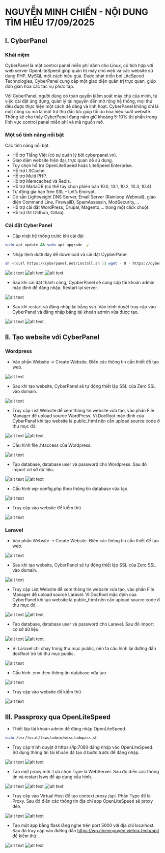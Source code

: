# NGUYỄN MINH CHIẾN - NỘI DUNG TÌM HIỂU 17/09/2025
## I. CyberPanel
### Khái niệm
CyberPanel là một control panel miễn phí dành cho Linux, có tích hợp với web server OpenLiteSpeed giúp quản trị máy chủ web và các website sử dụng PHP, MySQL một cách hiệu quả. Được phát triển bởi LiteSpeed Technologies, CyberPanel cung cấp một giao diện quản trị trực quan, giúp đơn giản hóa các tác vụ phức tạp.

Với CyberPanel, người dùng có toàn quyền kiểm soát máy chủ của mình, từ việc cài đặt ứng dụng, quản lý tài nguyên đến mở rộng hệ thống, mọi thứ đều được thực hiện một cách dễ dàng và linh hoạt. CyberPanel không chỉ là một công cụ mà là một trợ thủ đắc lực giúp  tối ưu hóa hiệu suất website. Thống kê cho thấy CyberPanel đang nắm giữ khoảng 5-10% thị phần trong lĩnh vực control panel miễn phí và mã nguồn mở.

### Một số tính năng nổi bật
Các tính năng nổi bật:

- Hỗ trợ Tiếng Việt (có sự quản lý bởi cyberpanel.vn).
- Giao diện website hiện đại, trực quan dễ sử dụng.
- Tùy chọn hỗ trợ OpenLiteSpeed hoặc LiteSpeed Enterprise.
- Hỗ trợ LSCache.
- Hỗ trợ Multi PHP.
- Hỗ trợ Memcached và Redis.
- Hỗ trợ MariaDB (có thể tùy chọn phiên bản 10.0, 10.1, 10.2, 10.3, 10.4).
- Tự động gia hạn free SSL – Let’s Encrypt.
- Có sẵn Lightweight DNS Server, Email Server (Rainloop Webmail), giao diện Command Line, FirewallD, SpamAssassin, ModSecurity,…
- Hỗ trợ cài đặt WordPress, Drupal, Magento,… trong một click chuột.
- Hỗ trợ Git (Github, Gitlab).

### Cài đặt CyberPanel
- Cập nhật hệ thống trước khi cài đặt
```bash
sudo apt update && sudo apt upgrade -y
```
- Nhập lệnh dưới đây để download và cài đặt CypberPanel
```bash
sh <(curl https://cyberpanel.net/install.sh || wget - O - https://cyberpanel.net/install.sh)
```

![alt text](./image-topic7/image.png)
![alt text](./image-topic7/image-1.png)
![alt text](./image-topic7/image-2.png)
- Sau khi cài đặt thành công, CypberPanel sẽ cung cấp tài khoản admin mặc định để đăng nhập. Restart lại server.

![alt text](./image-topic7/image-3.png)
- Sau khi restart và đăng nhập lại bằng ssh. Vào trình duyệt truy cập vào CyberPanel và đăng nhập bằng tài khoản admin vừa được tạo.

![alt text](./image-topic7/image-4.png)
![alt text](./image-topic7/image-5.png)

## II. Tạo website với CyberPanel
### Wordpress
- Vào phần Website -> Create Website. Điền các thông tin cần thiết để tạo web.

![alt text](./image-topic7/image-8.png)
- Sau khi tạo website, CyberPanel sẽ tự động thiết lập SSL của Zero SSL vào domain.

![alt text](./image-topic7/image-9.png)
- Truy cập List Website để xem thông tin website vừa tạo, vào phần File Manager để upload source WordPress. Vì DocRoot mặc định của CyberPanel khi tạo website là public_html nên cần upload source code ở thư mục đó.

![alt text](./image-topic7/image-10.png)
![alt text](./image-topic7/image-11.png)

- Cấu hình file .htaccess của Wordpress.

![alt text](./image-topic7/image-12.png)

- Tạo database, database user và password cho Wordpress. Sau đó import cơ sở dữ liệu.

![alt text](./image-topic7/image-13.png)
![alt text](./image-topic7/image-14.png)

- Cấu hình wp-config.php theo thông tin database vừa tạo.

![alt text](./image-topic7/image-15.png)

- Truy cập vào website để kiểm thử.

![alt text](./image-topic7/image-16.png)

### Laravel
- Vào phần Website -> Create Website. Điền các thông tin cần thiết để tạo web.

![alt text](./image-topic7/image-17.png)
- Sau khi tạo website, CyberPanel sẽ tự động thiết lập SSL của Zero SSL vào domain.

![alt text](./image-topic7/image-18.png)
- Truy cập List Website để xem thông tin website vừa tạo, vào phần File Manager để upload source Laravel. Vì DocRoot mặc định của CyberPanel khi tạo website là public_html nên cần upload source code ở thư mục đó.

![alt text](./image-topic7/image-19.png)
![alt text](./image-topic7/image-20.png)

- Tạo database, database user và password cho Laravel. Sau đó import cơ sở dữ liệu.

![alt text](./image-topic7/image-21.png)
![alt text](./image-topic7/image-22.png)

- Vì Laravel chỉ chạy trong thư mục public, nên ta cấu hình lại đường dẫn docRoot trỏ tới thư mục public.

![alt text](./image-topic7/image-24.png)

- Cấu hình .env theo thông tin database vừa tạo.

![alt text](./image-topic7/image-23.png)

- Truy cập vào website để kiểm thử.

![alt text](./image-topic7/image-25.png)

## III. Passproxy qua OpenLiteSpeed
- Thiết lập tài khoản admin để đăng nhập OpenLiteSpeed.
```bash
sudo /usr/local/lsws/admin/misc/admpass.sh
```
- Truy cập trình duyệt ở https://ip:7080 đăng nhập vào OpenLiteSpeed. Sử dụng thông tin tài khoản đã tạo ở bước trước để đăng nhập.

![alt text](./image-topic7/imagex.png)
![alt text](./image-topic7/imagex-1.png)

- Tạo một proxy mới. Lựa chọn Type là WebServer. Sau đó điền các thông tin và restart lsws để áp dụng cấu hình.

![alt text](./image-topic7/imagex-2.png)
![alt text](./image-topic7/imagex-3.png)
![alt text](./image-topic7/imagex-4.png)

- Truy cập vào Virtual Host để tạo context proxy /api. Phần Type để là Proxy. Sau đó điền các thông tin địa chỉ app OpenLiteSpeed sẽ proxy đến.

![alt text](./image-topic7/imagex-5.png)
![alt text](./image-topic7/imagex-6.png)

- Tạo một app bằng flask lắng nghe trên port 5000 với địa chỉ localhost. Sau đó truy cập vào đường dẫn https://wp.chiennguyen.vietnix.tech/api/ để kiểm thử .

![alt text](./image-topic7/imagex-8.png)
![alt text](./image-topic7/imagex-7.png)
